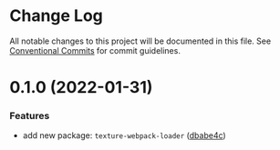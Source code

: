 # Change Log

All notable changes to this project will be documented in this file.
See [Conventional Commits](https://conventionalcommits.org) for commit guidelines.

# 0.1.0 (2022-01-31)


### Features

* add new package: `texture-webpack-loader` ([dbabe4c](https://github.com/uni-js/uni/commit/dbabe4c111dd4474962a4de3db6b17d6e3a748ee))
